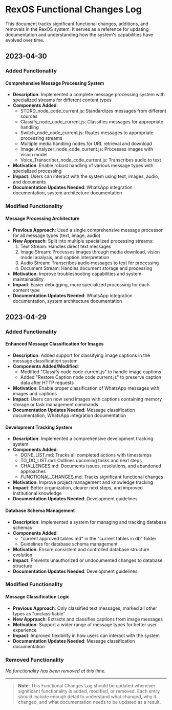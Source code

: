 # RexOS Functional Changes Log

This document tracks significant functional changes, additions, and removals in the RexOS system. It serves as a reference for updating documentation and understanding how the system's capabilities have evolved over time.

## 2023-04-30

### Added Functionality

#### Comprehensive Message Processing System
- **Description**: Implemented a complete message processing system with specialized streams for different content types
- **Components Added**:
  - STDRD_node_code_current.js: Standardizes messages from different sources
  - Classify_node_code_current.js: Classifies messages for appropriate handling
  - Switch_node_code_current.js: Routes messages to appropriate processing streams
  - Multiple media handling nodes for URL retrieval and download
  - Image_Analyzer_node_code_current.js: Processes images with vision model
  - Voice_Transcriber_node_code_current.js: Transcribes audio to text
- **Motivation**: Enable robust handling of various message types with specialized processing
- **Impact**: Users can interact with the system using text, images, audio, and documents
- **Documentation Updates Needed**: WhatsApp integration documentation, system architecture documentation

### Modified Functionality

#### Message Processing Architecture
- **Previous Approach**: Used a single comprehensive message processor for all message types (text, image, audio)
- **New Approach**: Split into multiple specialized processing streams:
  1. Text Stream: Handles direct text messages
  2. Image Stream: Processes images through media download, vision model analysis, and caption interpretation
  3. Audio Stream: Transcribes audio messages to text for processing
  4. Document Stream: Handles document storage and processing
- **Motivation**: Improve troubleshooting capabilities and system maintainability
- **Impact**: Easier debugging, more specialized processing for each content type
- **Documentation Updates Needed**: WhatsApp integration documentation, system architecture documentation

## 2023-04-29

### Added Functionality

#### Enhanced Message Classification for Images
- **Description**: Added support for classifying image captions in the message classification system
- **Components Added/Modified**:
  - Modified "Classify node code current.js" to handle image captions
  - Added "Restore Caption node code current.js" to preserve caption data after HTTP requests
- **Motivation**: Enable proper classification of WhatsApp messages with images and captions
- **Impact**: Users can now send images with captions containing memory storage or task management commands
- **Documentation Updates Needed**: Message classification documentation, WhatsApp integration documentation

#### Development Tracking System
- **Description**: Implemented a comprehensive development tracking system
- **Components Added**:
  - DONE_LIST.md: Tracks all completed actions with timestamps
  - TO_DO_LIST.md: Outlines upcoming tasks and next steps
  - CHALLENGES.md: Documents issues, resolutions, and abandoned approaches
  - FUNCTIONAL_CHANGES.md: Tracks significant functional changes
- **Motivation**: Improve project management and knowledge tracking
- **Impact**: Better organization, clearer next steps, and improved institutional knowledge
- **Documentation Updates Needed**: Development guidelines

#### Database Schema Management
- **Description**: Implemented a system for managing and tracking database schemas
- **Components Added**:
  - "current approved tables.md" in the "current tables in db" folder
  - Guidelines for database schema management
- **Motivation**: Ensure consistent and controlled database structure evolution
- **Impact**: Prevents unauthorized or undocumented changes to database structure
- **Documentation Updates Needed**: Development guidelines

### Modified Functionality

#### Message Classification Logic
- **Previous Approach**: Only classified text messages, marked all other types as "unclassifiable"
- **New Approach**: Extracts and classifies captions from image messages
- **Motivation**: Support a wider range of message types for better user experience
- **Impact**: Improved flexibility in how users can interact with the system
- **Documentation Updates Needed**: Message classification documentation

### Removed Functionality

*No functionality has been removed at this time.*

---

> **Note**: This Functional Changes Log should be updated whenever significant functionality is added, modified, or removed. Each entry should include enough detail to understand what changed, why it changed, and what documentation needs to be updated as a result.
